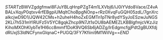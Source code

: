 $START$zBWVZgdgfmwl8FJuYBLqHnpPZgT4m1LXVbj6/iJ0iYVdo8Vace/Z4vABALvXqyP0qtxv4rfEBgpiUMqltChoBpgNOnp+rRz0XvqFuGQH05zdL/7gnXrcaIkcjwD9D1/JQW42CMs+h2uheH4hoZxEGMTn1pTNr8ydYSyJoESzwJuNGS2KLi7h531mYIRUFz5V5YC8gqkZhcp9N7Jt1sOU8bAEMEZLKBBlgfmjcVKzJizKihoMXOhKIybTe1Hl6cc8mmf1DoK9VQ6Sb6jADZg/IrEdgmcfgjPdt2gBUXfdjdRUxjS3ldNCFynxGlqnaC+PUGQ/3FY7Kfiini9M1WiIVg==$END$